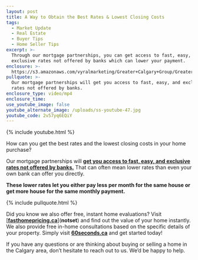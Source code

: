 ```yaml
---
layout: post
title: A Way to Obtain the Best Rates & Lowest Closing Costs
tags:
  - Market Update
  - Real Estate
  - Buyer Tips
  - Home Seller Tips
excerpt: >-
  Through our mortgage partnerships, you can get access to fast, easy, and
  exclusive rates not offered by banks which can lower your payment.
enclosure: >-
  https://s3.amazonaws.com/vyralmarketing/Greater+Calgary+Group/Greater+Property+Group+Calgary-+A+Way+to+Obtain+the+Best+Rates+%2526+Lowest+Closing+Costs.mp4
pullquote: >-
  Our mortgage partnerships will get you access to fast, easy, and exclusive
  rates not offered by banks.
enclosure_type: video/mp4
enclosure_time:
use_youtube_image: false
youtube_alternate_image: /uploads/ss-youtube-47.jpg
youtube_code: 2v57yq6EQiY
---
```



{% include youtube.html %}

How can you get the best rates and the lowest closing costs in your home purchase?

Our mortgage partnerships will **[get you access to fast, easy, and exclusive rates not offered by banks.](60seconds.ca)** That can often mean lower rates than even your own bank can offer you directly.

**These lower rates let you either pay less per month for the same house or get more house for the same monthly payment.**

{% include pullquote.html %}

Did you know we also offer free, instant home evaluations? Visit [**[fasthomepricing.ca](http://www.greaterpropertygroup.com/cma-calgary.php)**](__notset__) and find out the value of your home instantly. We also provide free in-home consultations based on the specific details of your property. Simply visit **[60seconds.ca](http://60seconds.ca/)** and get started today!

If you have any questions or are thinking about buying or selling a home in the Calgary area, don’t hesitate to reach out to us. We’d be happy to help.